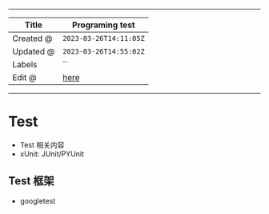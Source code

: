 -----

| Title     | Programing test                                      |
| --------- | ---------------------------------------------------- |
| Created @ | `2023-03-26T14:11:05Z`                               |
| Updated @ | `2023-03-26T14:55:02Z`                               |
| Labels    | \`\`                                                 |
| Edit @    | [here](https://github.com/junxnone/xwiki/issues/231) |

-----

# Test

  - Test 相关内容
  - xUnit: JUnit/PYUnit

## Test 框架

  - googletest
